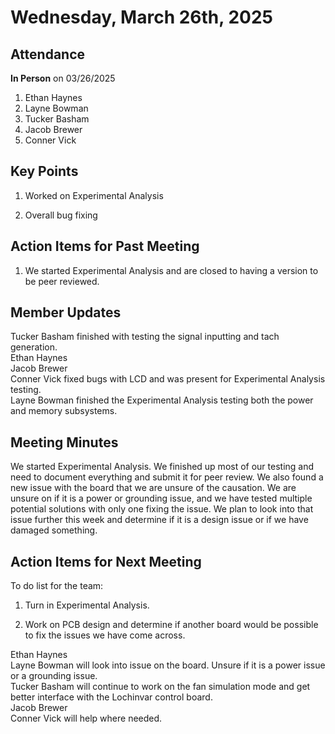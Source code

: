 # Wednesday, March 26th, 2025

## Attendance
**In Person** on 03/26/2025
1. Ethan Haynes
2. Layne Bowman
3. Tucker Basham
4. Jacob Brewer
5. Conner Vick


## Key Points
1. Worked on Experimental Analysis

2. Overall bug fixing

## Action Items for Past Meeting
1. We started Experimental Analysis and are closed to having a version to be peer reviewed.  

## Member Updates

Tucker Basham finished with testing the signal inputting and tach generation.  
Ethan Haynes  
Jacob Brewer  
Conner Vick fixed bugs with LCD and was present for Experimental Analysis testing.  
Layne Bowman finished the Experimental Analysis testing both the power and memory subsystems.   

## Meeting Minutes
We started Experimental Analysis. We finished up most of our testing and need to document everything and submit it for peer review. We also found a new issue with the board that we are unsure of the causation. We are unsure on if it is a power or grounding issue, and we have tested multiple potential solutions with only one fixing the issue. We plan to look into that issue further this week and determine if it is a design issue or if we have damaged something.  


## Action Items for Next Meeting
To do list for the team:  
1. Turn in Experimental Analysis.

2. Work on PCB design and determine if another board would be possible to fix the issues we have come across.  

Ethan Haynes  
Layne Bowman will look into issue on the board. Unsure if it is a power issue or a grounding issue.  
Tucker Basham will continue to work on the fan simulation mode and get better interface with the Lochinvar control board.  
Jacob Brewer  
Conner Vick will help where needed.  
